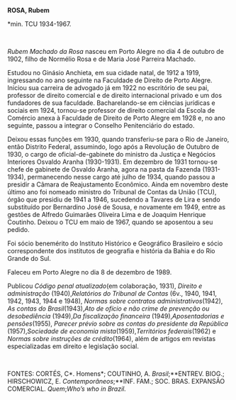 **ROSA, Rubem**

\*min. TCU 1934-1967.

 

*Rubem Machado da Rosa* nasceu em Porto Alegre no dia 4 de outubro de
1902, filho de Normélio Rosa e de Maria José Parreira Machado.

Estudou no Ginásio Anchieta, em sua cidade natal, de 1912 a 1919,
ingressando no ano seguinte na Faculdade de Direito de Porto Alegre.
Iniciou sua carreira de advogado já em 1922 no escritório de seu pai,
professor de direito comercial e de direito internacional privado e um
dos fundadores de sua faculdade. Bacharelando-se em ciências jurídicas e
sociais em 1924, tornou-se professor de direito comercial da Escola de
Comércio anexa à Faculdade de Direito de Porto Alegre em 1928 e, no ano
seguinte, passou a integrar o Conselho Penitenciário do estado.

Deixou essas funções em 1930, quando transferiu-se para o Rio de
Janeiro, então Distrito Federal, assumindo, logo após a Revolução de
Outubro de 1930, o cargo de oficial-de-gabinete do ministro da Justiça e
Negócios Interiores Osvaldo Aranha (1930-1931). Em dezembro de 1931
tornou-se chefe de gabinete de Osvaldo Aranha, agora na pasta da Fazenda
(1931-1934), permanecendo nesse cargo até julho de 1934, quando passou a
presidir a Câmara de Reajustamento Econômico. Ainda em novembro deste
último ano foi nomeado ministro do Tribunal de Contas da União (TCU),
órgão que presidiu de 1941 a 1946, sucedendo a Tavares de Lira e sendo
substituído por Bernardino José de Sousa, e novamente em 1949, entre as
gestões de Alfredo Guimarães Oliveira Lima e de Joaquim Henrique
Coutinho. Deixou o TCU em maio de 1967, quando se aposentou a seu
pedido.

Foi sócio benemérito do Instituto Histórico e Geográfico Brasileiro e
sócio correspondente dos institutos de geografia e história da Bahia e
do Rio Grande do Sul.

Faleceu em Porto Alegre no dia 8 de dezembro de 1989.

Publicou *Código penal atualizado*(em colaboração, 1931), *Direito e
administração* (1940),*Relatórios do Tribunal de Contas* (6v., 1940,
1941, 1942, 1943, 1944 e 1948), *Normas sobre contratos
administrativos*(1942), *As contas do Brasil*(1943),*Ato de ofício e não
crime de prevenção ou desobediência* (1949),*Da fiscalização financeira*
(1949),*Aposentadorias e pensões*(1955), *Parecer prévio sobre as contas
do presidente* *da República* (1957),*Sociedade de economia*
*mista*(1959),*Territórios federais*(1962) e *Normas sobre instruções de
crédito*(1964), além de artigos em revistas especializadas em direito e
legislação social.

 

FONTES: CORTÉS, C*. Homens*; COUTINHO, A. *Brasil*;**ENTREV. BIOG.;
HIRSCHOWICZ, E. *Contemporâneos*;**INF. FAM.; SOC. BRAS. EXPANSÃO
COMERCIAL. *Quem*;*Who’s who in Brazil.*

 
